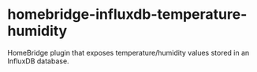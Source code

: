 # homebridge-influxdb-temperature-humidity
HomeBridge plugin that exposes temperature/humidity values stored in an InfluxDB database.
